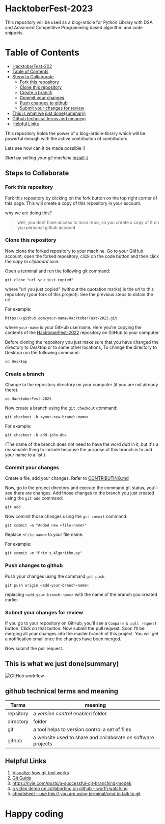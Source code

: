 # HacktoberFest-2023
This repository will be used as a blog-article for Python Library with DSA and 
Advanced Competitive Programming based algorithm and code snippets.

# Table of Contents
- [HacktoberFest-202](#hacktoberfest-2023)
- [Table of Contents](#table-of-contents)
- [Steps to Collaborate](#steps-to-collaborate)
  - [Fork this repository](#fork-this-repository)
  - [Clone this repository](#clone-this-repository)
  - [Create a branch](#create-a-branch)
  - [Commit your changes](#commit-your-changes)
  - [Push changes to github](#push-changes-to-github)
  - [Submit your changes for review](#submit-your-changes-for-review)
- [This is what we just done(summary)](#this-is-what-we-just-donesummary)
- [Github technical terms and meaning](#github-technical-terms-and-meaning)
- [Helpful Links](#helpful-links)

This repository holds the power of a blog-article-library which will be powerful enough 
with the active contribution of contributors.

Lets see how can it be made possible !!

_Start by setting your git machine_ [install it](https://help.github.com/articles/set-up-git/)

## Steps to Collaborate

### Fork this repository

Fork this repository by clicking on the fork button on the top right corner of this page.
This will create a copy of this repository in your account.

why we are doing this?
> well, you dont have access to main repo, so you create a copy of it on you personal github account

### Clone this repository

Now clone the forked repository to your machine. Go to your GitHub account, open the forked repository, click on the code button and then click the _copy to clipboard_ icon.

Open a terminal and run the following git command:

```
git clone "url you just copied"
```

where "url you just copied" (without the quotation marks) is the url to this repository (your fork of this project). See the previous steps to obtain the url.

For example:

```
https://github.com/your-name/HacktoberFest-2023.git
```

where `your-name` is your GitHub username. Here you're copying the contents of the [HacktoberFest-2022](https://github.com/janusjerom/HacktoberFest-2023.git) repository on GitHub to your computer.

Before cloning the repository you just make sure that you have changed the directory to _Desktop_ or to some other locations, To change the directory to Desktop run the following command:

```
cd Desktop
```

### Create a branch

Change to the repository directory on your computer (if you are not already there):

```
cd HacktoberFest-2023
```

Now create a branch using the `git checkout` command:

```
git checkout -b <your-new-branch-name>
```

For example:

```
git checkout -b add-john-doe
```

(The name of the branch does not need to have the word _add_ in it, but it's a reasonable thing to include because the purpose of this branch is to add your name to a list.)

### Commit your changes

Create a file, add your changes. Refer to [CONTRIBUTING.md](CONTRIBUTING.md)

Now, go to the project directory and execute the command git status, you'll see there are changes.
Add those changes to the branch you just created using the `git add` command:

```
git add .
```

Now commit those changes using the `git commit` command:

```
git commit -m "Added new <file-name>"
```

Replace `<file-name>` to your file name.

For example:

```
git commit -m "Prim's_Algorithm.py"
```

### Push changes to github

Push your changes using the command `git push`:

```
git push origin <add-your-branch-name>
```

replacing `<add-your-branch-name>` with the name of the branch you created earlier.

### Submit your changes for review

If you go to your repository on GitHub, you'll see a `Compare & pull request` button. Click on that button.
Now submit the pull request.
Soon I'll be merging all your changes into the master branch of this project. You will get a notification email once the changes have been merged.

Now submit the pull request.

## This is what we just done(summary)
![GitHub workflow](https://www.petanikode.com/img/github/workflow/github-workflow.png)

## github technical terms and meaning
| Terms     | meaning                                                      |
| --------- | ------------------------------------------------------------ |
| repsitory | a *version control* enabled folder                           |
| directory | folder                                                       |
| git       | a tool helps to version control a set of files               |
| github    | a website used to share and collaborate on software projects | 


## Helpful Links
1. [Visualize how git tool works](https://git-school.github.io/visualizing-git/)
2. [Git Guide](https://rogerdudler.github.io/git-guide/)
3. https://nvie.com/posts/a-successful-git-branching-model/
4. [a video demo on collaborting on github - worth watching](https://www.youtube.com/watch?v=3YDGeJti9sg)
5. [cheatsheet - use this if you are using terminal/cmd to talk to git](https://education.github.com/git-cheat-sheet-education.pdf)

# **Happy coding**
